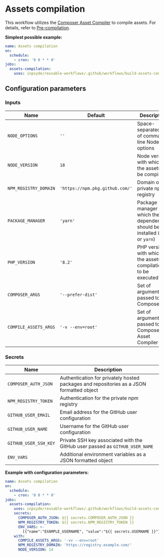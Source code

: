 # Assets compilation

This workflow utilizes
the [Composer Asset Compiler](https://github.com/inpsyde/composer-asset-compiler) to compile assets.
For details, refer
to [Pre-compilation](https://github.com/inpsyde/composer-asset-compiler#pre-compilation).

**Simplest possible example:**

```yml
name: Assets compilation
on:
  schedule:
    - cron: '0 0 * * 0'
jobs:
  assets-compilation:
    uses: inpsyde/reusable-workflows/.github/workflows/build-assets-compilation.yml@main
```

## Configuration parameters

### Inputs

| Name                  | Default                         | Description                                                                       |
|-----------------------|---------------------------------|-----------------------------------------------------------------------------------|
| `NODE_OPTIONS`        | `''`                            | Space-separated list of command-line Node options                                 |
| `NODE_VERSION`        | `18`                            | Node version with which the assets will be compiled                               |
| `NPM_REGISTRY_DOMAIN` | `'https://npm.pkg.github.com/'` | Domain of the private npm registry                                                |
| `PACKAGE_MANAGER`     | `'yarn'`                        | Package manager with which the dependencies should be installed (`npm` or `yarn`) |
| `PHP_VERSION`         | `'8.2'`                         | PHP version with which the assets compilation is to be executed                   |
| `COMPOSER_ARGS`       | `'--prefer-dist'`               | Set of arguments passed to Composer                                               |
| `COMPILE_ASSETS_ARGS` | `'-v --env=root'`               | Set of arguments passed to Composer Asset Compiler                                |

### Secrets

| Name                  | Description                                                                              |
|-----------------------|------------------------------------------------------------------------------------------|
| `COMPOSER_AUTH_JSON`  | Authentication for privately hosted packages and repositories as a JSON formatted object |
| `NPM_REGISTRY_TOKEN`  | Authentication for the private npm registry                                              |
| `GITHUB_USER_EMAIL`   | Email address for the GitHub user configuration                                          |
| `GITHUB_USER_NAME`    | Username for the GitHub user configuration                                               |
| `GITHUB_USER_SSH_KEY` | Private SSH key associated with the GitHub user passed as `GITHUB_USER_NAME`             |
| `ENV_VARS`            | Additional environment variables as a JSON formatted object                              |

**Example with configuration parameters:**

```yml
name: Assets compilation
on:
  schedule:
    - cron: '0 0 * * 0'
jobs:
  assets-compilation:
    uses: inpsyde/reusable-workflows/.github/workflows/build-assets-compilation.yml@main
    secrets:
      COMPOSER_AUTH_JSON: ${{ secrets.COMPOSER_AUTH_JSON }}
      NPM_REGISTRY_TOKEN: ${{ secrets.NPM_REGISTRY_TOKEN }}
      ENV_VARS: >-
        [{"name":"EXAMPLE_USERNAME", "value":"${{ secrets.USERNAME }}"}]
    with:
      COMPILE_ASSETS_ARGS: '-vv --env=root'
      NPM_REGISTRY_DOMAIN: 'https://registry.example.com/'
      NODE_VERSION: 14
```
